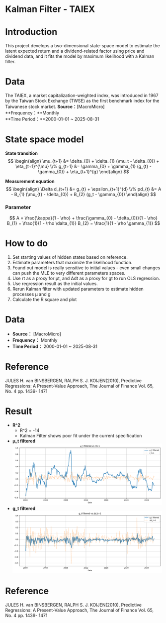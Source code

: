 # Kalman Filter - TAIEX

# Introduction
This project develops a two-dimensional state-space model to estimate the latent expected return  and a dividend-related factor using price and dividend data, and it fits the model by maximum likelihood with a Kalman filter.

# Data
The TAIEX, a market capitalization-weighted index, was introduced in 1967 by the Taiwan Stock Exchange (TWSE) as the first benchmark index for the Taiwanese stock market.
**Source：**[MacroMicro]  
**Frequency：**Monthly  
**Time Period：**2000-01-01 ~ 2025-08-31

# State space model
**State transition**
$$
\begin{align}
 \mu_{t+1} &= \delta_{0} + \delta_{1} (\mu_t - \delta_{0}) + \eta_{t+1}^{\mu} \\% 
g_{t+1} &= \gamma_{0} + \gamma_{1} (g_{t} - \gamma_{0}) + \eta_{t+1}^{g}   
\end{align}
$$

**Measurement equation**
$$
\begin{align}
\Delta d_{t+1} &= g_{t} + \epsilon_{t+1}^{d} \\% 
pd_{t} &= A - B_{1} (\mu_{t} - \delta_{0}) + B_{2} (g_t - \gamma_{0})   
\end{align}
$$
### Parameter
$$
A = \frac{\kappa}{1 - \rho} + \frac{\gamma_{0} - \delta_{0}}{1 - \rho}
B_{1} = \frac{1}{1 - \rho \dalta_{1}}
B_{2} = \frac{1}{1 - \rho \gamma_{1}}
$$

# How to do
1. Set starting values of hidden states based on reference.
2. Estimate parameters that maximize the likelihood function.
3. Found out model is really sensitive to initial values - even small changes can push the MLE to very different parameters spaces.
4. Use rt as a proxy for μt, and Δdt as a proxy for gt to run OLS regression.
5. Use regression result as the initial values.
6. Rerun Kalman filter with updated parameters to estimate hidden processes μ and g
7. Calculate the R square and plot


# Data
- **Source：** [MacroMicro]  
- **Frequency：** Monthly  
- **Time Period：** 2000-01-01 ~ 2025-08-31

# Reference
JULES H. van BINSBERGEN, RALPH S. J. KOIJEN(2010), Predictive Regressions: A Present-Value Approach, The Journal of Finance Vol. 65, No. 4 pp. 1439- 1471

# Result
- **R^2**  
  - R^2 = -14
  - Kalman Filter shows poor fit under the current specification
- **μ_t filtered**  
![μ_t result](plots/mu_t%20filtered.png)
- **g_t filtered**
![g_t result](plots/g_t%20filtered.png)

# Reference
JULES H. van BINSBERGEN, RALPH S. J. KOIJEN(2010), Predictive Regressions: A Present-Value Approach, The Journal of Finance Vol. 65, No. 4 pp. 1439- 1471
